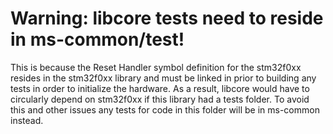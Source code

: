 # Warning: libcore tests need to reside in ms-common/test!

This is because the Reset Handler symbol definition for the stm32f0xx
resides in the stm32f0xx library and must be linked in prior to building any 
tests in order to initialize the hardware. As a result, libcore would have to 
circularly depend on stm32f0xx if this library had a tests folder. To avoid
this and other issues any tests for code in this folder will be in ms-common
instead.
